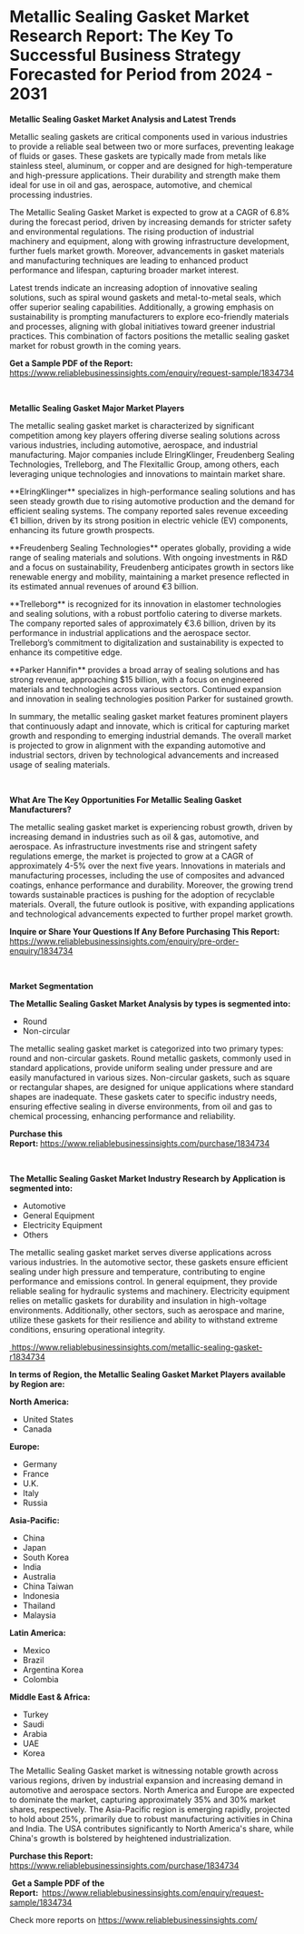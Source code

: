 <p><h1>Metallic Sealing Gasket Market Research Report: The Key To Successful Business Strategy Forecasted for Period from 2024 - 2031</h1></p><p><strong>Metallic Sealing Gasket Market Analysis and Latest Trends</strong></p>
<p><p>Metallic sealing gaskets are critical components used in various industries to provide a reliable seal between two or more surfaces, preventing leakage of fluids or gases. These gaskets are typically made from metals like stainless steel, aluminum, or copper and are designed for high-temperature and high-pressure applications. Their durability and strength make them ideal for use in oil and gas, aerospace, automotive, and chemical processing industries.</p><p>The Metallic Sealing Gasket Market is expected to grow at a CAGR of 6.8% during the forecast period, driven by increasing demands for stricter safety and environmental regulations. The rising production of industrial machinery and equipment, along with growing infrastructure development, further fuels market growth. Moreover, advancements in gasket materials and manufacturing techniques are leading to enhanced product performance and lifespan, capturing broader market interest.</p><p>Latest trends indicate an increasing adoption of innovative sealing solutions, such as spiral wound gaskets and metal-to-metal seals, which offer superior sealing capabilities. Additionally, a growing emphasis on sustainability is prompting manufacturers to explore eco-friendly materials and processes, aligning with global initiatives toward greener industrial practices. This combination of factors positions the metallic sealing gasket market for robust growth in the coming years.</p></p>
<p><strong>Get a Sample PDF of the Report:&nbsp;</strong> <a href="https://www.reliablebusinessinsights.com/enquiry/request-sample/1834734?utm_campaign=1873&utm_medium=2&utm_source=Github&utm_content=ia&utm_term=31122024&utm_id=metallic-sealing-gasket">https://www.reliablebusinessinsights.com/enquiry/request-sample/1834734</a></p>
<p>&nbsp;</p>
<p><strong>Metallic Sealing Gasket Major Market Players</strong></p>
<p><p>The metallic sealing gasket market is characterized by significant competition among key players offering diverse sealing solutions across various industries, including automotive, aerospace, and industrial manufacturing. Major companies include ElringKlinger, Freudenberg Sealing Technologies, Trelleborg, and The Flexitallic Group, among others, each leveraging unique technologies and innovations to maintain market share.</p><p>**ElringKlinger** specializes in high-performance sealing solutions and has seen steady growth due to rising automotive production and the demand for efficient sealing systems. The company reported sales revenue exceeding €1 billion, driven by its strong position in electric vehicle (EV) components, enhancing its future growth prospects.</p><p>**Freudenberg Sealing Technologies** operates globally, providing a wide range of sealing materials and solutions. With ongoing investments in R&D and a focus on sustainability, Freudenberg anticipates growth in sectors like renewable energy and mobility, maintaining a market presence reflected in its estimated annual revenues of around €3 billion.</p><p>**Trelleborg** is recognized for its innovation in elastomer technologies and sealing solutions, with a robust portfolio catering to diverse markets. The company reported sales of approximately €3.6 billion, driven by its performance in industrial applications and the aerospace sector. Trelleborg’s commitment to digitalization and sustainability is expected to enhance its competitive edge.</p><p>**Parker Hannifin** provides a broad array of sealing solutions and has strong revenue, approaching $15 billion, with a focus on engineered materials and technologies across various sectors. Continued expansion and innovation in sealing technologies position Parker for sustained growth.</p><p>In summary, the metallic sealing gasket market features prominent players that continuously adapt and innovate, which is critical for capturing market growth and responding to emerging industrial demands. The overall market is projected to grow in alignment with the expanding automotive and industrial sectors, driven by technological advancements and increased usage of sealing materials.</p></p>
<p>&nbsp;</p>
<p><strong>What Are The Key Opportunities For Metallic Sealing Gasket Manufacturers?</strong></p>
<p><p>The metallic sealing gasket market is experiencing robust growth, driven by increasing demand in industries such as oil & gas, automotive, and aerospace. As infrastructure investments rise and stringent safety regulations emerge, the market is projected to grow at a CAGR of approximately 4-5% over the next five years. Innovations in materials and manufacturing processes, including the use of composites and advanced coatings, enhance performance and durability. Moreover, the growing trend towards sustainable practices is pushing for the adoption of recyclable materials. Overall, the future outlook is positive, with expanding applications and technological advancements expected to further propel market growth.</p></p>
<p><strong>Inquire or Share Your Questions If Any Before Purchasing This Report:</strong> <a href="https://www.reliablebusinessinsights.com/enquiry/pre-order-enquiry/1834734?utm_campaign=1873&utm_medium=2&utm_source=Github&utm_content=ia&utm_term=31122024&utm_id=metallic-sealing-gasket">https://www.reliablebusinessinsights.com/enquiry/pre-order-enquiry/1834734</a></p>
<p>&nbsp;</p>
<p><strong>Market Segmentation</strong></p>
<p><strong>The Metallic Sealing Gasket Market Analysis by types is segmented into:</strong></p>
<p><ul><li>Round</li><li>Non-circular</li></ul></p>
<p><p>The metallic sealing gasket market is categorized into two primary types: round and non-circular gaskets. Round metallic gaskets, commonly used in standard applications, provide uniform sealing under pressure and are easily manufactured in various sizes. Non-circular gaskets, such as square or rectangular shapes, are designed for unique applications where standard shapes are inadequate. These gaskets cater to specific industry needs, ensuring effective sealing in diverse environments, from oil and gas to chemical processing, enhancing performance and reliability.</p></p>
<p><strong>Purchase this Report:&nbsp;</strong><a href="https://www.reliablebusinessinsights.com/purchase/1834734?utm_campaign=1873&utm_medium=2&utm_source=Github&utm_content=ia&utm_term=31122024&utm_id=metallic-sealing-gasket">https://www.reliablebusinessinsights.com/purchase/1834734</a></p>
<p>&nbsp;</p>
<p><strong>The Metallic Sealing Gasket Market Industry Research by Application is segmented into:</strong></p>
<p><ul><li>Automotive</li><li>General Equipment</li><li>Electricity Equipment</li><li>Others</li></ul></p>
<p><p>The metallic sealing gasket market serves diverse applications across various industries. In the automotive sector, these gaskets ensure efficient sealing under high pressure and temperature, contributing to engine performance and emissions control. In general equipment, they provide reliable sealing for hydraulic systems and machinery. Electricity equipment relies on metallic gaskets for durability and insulation in high-voltage environments. Additionally, other sectors, such as aerospace and marine, utilize these gaskets for their resilience and ability to withstand extreme conditions, ensuring operational integrity.</p></p>
<p><a href="https://www.reliablebusinessinsights.com/metallic-sealing-gasket-r1834734?utm_campaign=1873&utm_medium=2&utm_source=Github&utm_content=ia&utm_term=31122024&utm_id=metallic-sealing-gasket">&nbsp;https://www.reliablebusinessinsights.com/metallic-sealing-gasket-r1834734</a></p>
<p><strong>In terms of Region, the Metallic Sealing Gasket Market Players available by Region are:</strong></p>
<p>
    <p> <strong> North America: </strong>
        <ul>
            <li>United States</li>
            <li>Canada</li>
        </ul>
        </p> 
    <p> <strong> Europe: </strong>
        <ul>
            <li>Germany</li>
            <li>France</li>
            <li>U.K.</li>
            <li>Italy</li>
            <li>Russia</li>
        </ul>
        </p> 
    <p> <strong> Asia-Pacific: </strong>
        <ul>
            <li>China</li>
            <li>Japan</li>
            <li>South Korea</li>
            <li>India</li>
            <li>Australia</li>
            <li>China Taiwan</li>
            <li>Indonesia</li>
            <li>Thailand</li>
            <li>Malaysia</li>
        </ul>
        </p> 
    <p> <strong> Latin America: </strong>
        <ul>
            <li>Mexico</li>
            <li>Brazil</li>
            <li>Argentina Korea</li>
            <li>Colombia</li>
        </ul>
        </p> 
    <p> <strong> Middle East & Africa: </strong>
        <ul>
            <li>Turkey</li>
            <li>Saudi</li>
            <li>Arabia</li>
            <li>UAE</li>
            <li>Korea</li>
        </ul>
    </p>
    </p>
<p><p>The Metallic Sealing Gasket market is witnessing notable growth across various regions, driven by industrial expansion and increasing demand in automotive and aerospace sectors. North America and Europe are expected to dominate the market, capturing approximately 35% and 30% market shares, respectively. The Asia-Pacific region is emerging rapidly, projected to hold about 25%, primarily due to robust manufacturing activities in China and India. The USA contributes significantly to North America's share, while China's growth is bolstered by heightened industrialization.</p></p>
<p><strong>Purchase this Report: </strong><a href="https://www.reliablebusinessinsights.com/purchase/1834734?utm_campaign=1873&utm_medium=2&utm_source=Github&utm_content=ia&utm_term=31122024&utm_id=metallic-sealing-gasket">https://www.reliablebusinessinsights.com/purchase/1834734</a></p>
<p>&nbsp;<strong>Get a Sample PDF of the Report:&nbsp;&nbsp;</strong><a href="https://www.reliablebusinessinsights.com/enquiry/request-sample/1834734?utm_campaign=1873&utm_medium=2&utm_source=Github&utm_content=ia&utm_term=31122024&utm_id=metallic-sealing-gasket">https://www.reliablebusinessinsights.com/enquiry/request-sample/1834734</a></p>
<p><strong></strong></p>
<p>Check more reports on <a href="https://www.reliablebusinessinsights.com/?utm_campaign=1873&utm_medium=2&utm_source=Github&utm_content=ia&utm_term=31122024&utm_id=metallic-sealing-gasket">https://www.reliablebusinessinsights.com/</a></p>